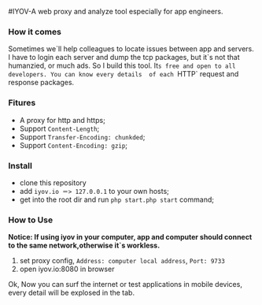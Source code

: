 #IYOV-A web proxy and analyze tool especially for app engineers.

### How it comes
Sometimes we\`ll help colleagues to locate issues between app and servers. I have to login each server and dump the tcp packages, 
but it\`s not that humanzied, or much ads. So I build this tool. It`s free and open to all developers. You can know every details 
of each `HTTP` request and response packages.


### Fitures
* A proxy for http and https;
* Support `Content-Length`;
* Support `Transfer-Encoding: chunkded`;
* Support `Content-Encoding: gzip`;



### Install
* clone this repository
* add `iyov.io ＝> 127.0.0.1` to your own hosts;
* get into the root dir and run `php start.php start` command;

### How to Use
**Notice: If using iyov in your computer, app and computer should connect to the same network,otherwise it\`s workless.**
1. set proxy config, `Address: computer local address`, `Port: 9733`
2. open iyov.io:8080 in browser

Ok, Now you can surf the internet or test applications in mobile devices, every detail will be explosed in the tab.